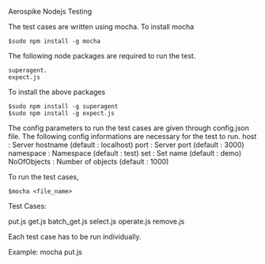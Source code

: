 Aerospike Nodejs Testing

The test cases are written using mocha. To install mocha
	
	$sudo npm install -g mocha

The following node packages are required to run the test.
	
	superagent.
	expect.js
To install the above packages
	
	$sudo npm install -g superagent
	$sudo npm install -g expect.js

The config parameters to run the test cases are given through
config.json file. The following config informations are necessary for the
test to run.
	host : Server hostname (default : localhost)
	port : Server port (default : 3000)
	namespace : Namespace (default : test)
	set : Set name (default : demo)
	NoOfObjects : Number of objects (default : 1000)

To run the test cases,

	$mocha <file_name>

Test Cases:

put.js
get.js
batch_get.js
select.js
operate.js
remove.js

Each test case has to be run individually.

Example:
	mocha put.js

